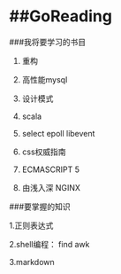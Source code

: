 ##GoReading
=========
###我将要学习的书目


1. 重构

2. 高性能mysql

3. 设计模式

2. scala

3. select epoll libevent

4. css权威指南

5. ECMASCRIPT 5

6. 由浅入深 NGINX


###要掌握的知识

1.正则表达式
  
2.shell编程： find  awk
  
3.markdown



